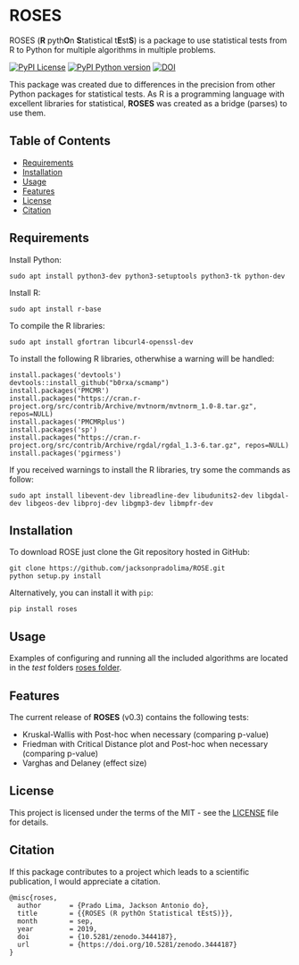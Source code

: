 # ROSES 
ROSES (**R** pyth**O**n **S**tatistical t**E**st**S**) is a package to use statistical tests from R to Python for multiple algorithms in multiple problems.

[![PyPI License](https://img.shields.io/pypi/l/jMetalPy.svg?style=flat-square)]()
[![PyPI Python version](https://img.shields.io/pypi/pyversions/jMetalPy.svg?style=flat-square)]()
[![DOI](https://zenodo.org/badge/209055396.svg)](https://zenodo.org/badge/latestdoi/209055396)

This package was created due to differences in the precision from other Python packages for statistical tests. As R is a programming language with excellent libraries for statistical, **ROSES** was created as a bridge (parses) to use them.  

## Table of Contents
- [Requirements](#requirements)
- [Installation](#installation)
- [Usage](#usage)
- [Features](#features)
- [License](#license)
- [Citation](#citation)

## Requirements

Install Python:

```console
sudo apt install python3-dev python3-setuptools python3-tk python-dev
```

Install R:
```console 
sudo apt install r-base
```

To compile the R libraries:
```console 
sudo apt install gfortran libcurl4-openssl-dev
```

To install the following R libraries, otherwhise a warning will be handled:
```console
install.packages('devtools')
devtools::install_github("b0rxa/scmamp")
install.packages('PMCMR')
install.packages("https://cran.r-project.org/src/contrib/Archive/mvtnorm/mvtnorm_1.0-8.tar.gz", repos=NULL)
install.packages('PMCMRplus')
install.packages('sp')
install.packages("https://cran.r-project.org/src/contrib/Archive/rgdal/rgdal_1.3-6.tar.gz", repos=NULL)
install.packages('pgirmess')
```

If you received warnings to install the R libraries, try some the commands as follow:

```console
sudo apt install libevent-dev libreadline-dev libudunits2-dev libgdal-dev libgeos-dev libproj-dev libgmp3-dev libmpfr-dev
```

## Installation
To download ROSE just clone the Git repository hosted in GitHub:

```console
git clone https://github.com/jacksonpradolima/ROSE.git
python setup.py install
```

Alternatively, you can install it with `pip`:

```console
pip install roses
```

## Usage
Examples of configuring and running all the included algorithms are located in the *test* folders [roses folder](roses).

## Features
The current release of **ROSES** (v0.3) contains the following tests:

* Kruskal-Wallis with Post-hoc when necessary (comparing p-value)
* Friedman  with Critical Distance plot and Post-hoc when necessary (comparing p-value)
* Varghas and Delaney (effect size)

## License
This project is licensed under the terms of the MIT - see the [LICENSE](LICENSE) file for details.

## Citation

If this package contributes to a project which leads to a scientific publication, I would appreciate a citation.

```
@misc{roses,
  author       = {Prado Lima, Jackson Antonio do},
  title        = {{ROSES (R pythOn Statistical tEstS)}},
  month        = sep,
  year         = 2019,
  doi          = {10.5281/zenodo.3444187},
  url          = {https://doi.org/10.5281/zenodo.3444187}
}
```
